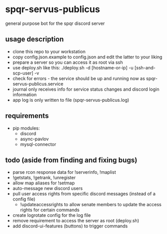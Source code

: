 # spqr-servus-publicus
general purpose bot for the spqr discord server

## usage description
* clone this repo to your workstation
* copy config.json.example to config.json and edit the latter to your liking
* prepare a server so you can access it as root via ssh
* use deploy.sh like this: ./deploy.sh -d [hostname-or-ip] -u [ssh-and-scp-user] -v
* check for errors - the service should be up and running now as spqr-servus-publicus.service
* journal only receives info for service status changes and discord login information
* app log is only written to file (spqr-servus-publicus.log)

## requirements
* pip modules:
  * discord
  * async-pavlov
  * mysql-connector

## todo (aside from finding and fixing bugs)
* parse rcon response data for !serverinfo, !maplist
* !getstats, !getrank, !unregister
* allow map aliases for !setmap
* auto-message new discord users
* pull user access rights from specific discord messages (instead of a config file)
  * !updateaccessrights to allow senate members to update the access rights for certain commands
* create logrotate config for the log file
* remove requirement to access the server as root (deploy.sh)
* add discord-ui-features (buttons) to trigger commands
